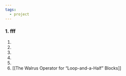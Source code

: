 ```yaml
---
tags:
  - project
---
```

### 1. fff
1. 
2. 
3. 
4. 
5. 
6. [[The Walrus Operator for “Loop-and-a-Half” Blocks]]